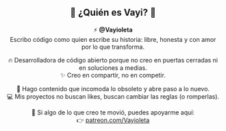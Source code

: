 <h2 align="center">🌸 ¿Quién es Vayi? 🌸</h2>

<div align="center">

⚡ **@Vayioleta**  
Escribo código como quien escribe su historia: libre, honesta y con amor por lo que transforma.

🔥 Desarrolladora de código abierto porque no creo en puertas cerradas ni en soluciones a medias.  
✨ Creo en compartir, no en competir.  

📢 Hago contenido que incomoda lo obsoleto y abre paso a lo nuevo.  
💻 Mis proyectos no buscan likes, buscan cambiar las reglas (o romperlas).  

🖤 Si algo de lo que creo te movió, puedes apoyarme aquí:  
👉 [patreon.com/Vayioleta](https://www.patreon.com/Vayioleta)

</div>

